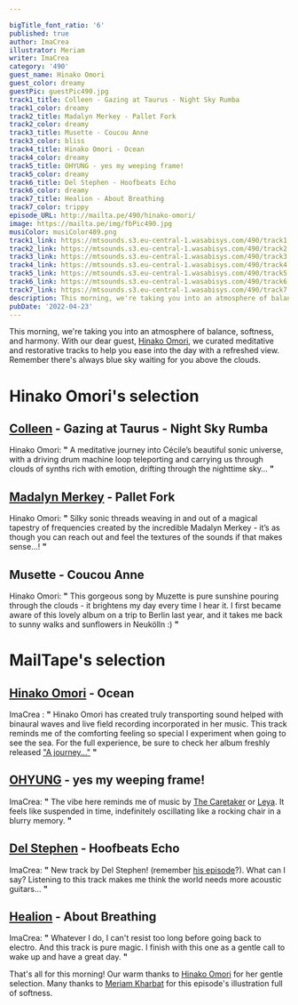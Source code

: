 ```yaml
---

bigTitle_font_ratio: '6'
published: true
author: ImaCrea
illustrator: Meriam
writer: ImaCrea
category: '490'
guest_name: Hinako Omori
guest_color: dreamy
guestPic: guestPic490.jpg
track1_title: Colleen - Gazing at Taurus - Night Sky Rumba
track1_color: dreamy
track2_title: Madalyn Merkey - Pallet Fork
track2_color: dreamy
track3_title: Musette - Coucou Anne
track3_color: bliss
track4_title: Hinako Omori - Ocean
track4_color: dreamy
track5_title: OHYUNG - yes my weeping frame!
track5_color: dreamy
track6_title: Del Stephen - Hoofbeats Echo
track6_color: dreamy
track7_title: Healion - About Breathing
track7_color: trippy
episode_URL: http://mailta.pe/490/hinako-omori/
image: https://mailta.pe/img/fbPic490.jpg
musiColor: musiColor489.png
track1_link: https://mtsounds.s3.eu-central-1.wasabisys.com/490/track1.mp3
track2_link: https://mtsounds.s3.eu-central-1.wasabisys.com/490/track2.mp3
track3_link: https://mtsounds.s3.eu-central-1.wasabisys.com/490/track3.mp3
track4_link: https://mtsounds.s3.eu-central-1.wasabisys.com/490/track4.mp3
track5_link: https://mtsounds.s3.eu-central-1.wasabisys.com/490/track5.mp3
track6_link: https://mtsounds.s3.eu-central-1.wasabisys.com/490/track6.mp3
track7_link: https://mtsounds.s3.eu-central-1.wasabisys.com/490/track7.mp3
description: This morning, we're taking you into an atmosphere of balance, softness and harmony. With our dear guest, Hinako Omori, we curated meditative and restorative tracks to help you ease into the day with a refreshed view. Remember there's always blue sky awaiting for you above the clouds.
pubDate: '2022-04-23'
---
```

This morning, we're taking you into an atmosphere of balance, softness, and harmony. With our dear guest, [Hinako Omori](https://hinakoomori.bandcamp.com/album/a-journey), we curated meditative and restorative tracks to help you ease into the day with a refreshed view. Remember there's always blue sky waiting for you above the clouds.


# Hinako Omori's selection

## [Colleen](https://colleencolleen.bandcamp.com/album/the-tunnel-and-the-clearing) - Gazing at Taurus - Night Sky Rumba
Hinako Omori: **"** A meditative journey into Cécile’s beautiful sonic universe, with a driving drum machine loop teleporting and carrying us through clouds of synths rich with emotion, drifting through the nighttime sky… **"** 

## [Madalyn Merkey](https://madalynmerkey.bandcamp.com/album/puzzle-music) - Pallet Fork
Hinako Omori: **"** Silky sonic threads weaving in and out of a magical tapestry of frequencies created by the incredible Madalyn Merkey - it’s as though you can reach out and feel the textures of the sounds if that makes sense…! **"** 

## Musette - Coucou Anne
Hinako Omori: **"** This gorgeous song by Muzette is pure sunshine pouring through the clouds - it brightens my day every time I hear it. I first became aware of this lovely album on a trip to Berlin last year, and it takes me back to sunny walks and sunflowers in Neukölln :) **"** 

# MailTape's selection

## [Hinako Omori](https://hinakoomori.bandcamp.com/album/a-journey) - Ocean
ImaCrea : **"** Hinako Omori has created truly transporting sound helped with binaural waves and live field recording incorporated in her music. This track reminds me of the comforting feeling so special I experiment when going to see the sea. For the full experience, be sure to check her album freshly released ["A journey..."](https://hinakoomori.bandcamp.com/album/a-journey) **"** 

## [OHYUNG](https://ohyung.bandcamp.com/album/imagine-naked-2) - yes my weeping frame!
ImaCrea: **"** The vibe here reminds me of music by [The Caretaker](https://thecaretaker.bandcamp.com/) or [Leya](https://leya.bandcamp.com). It feels like suspended in time, indefinitely oscillating like a rocking chair in a blurry memory. **"** 

## [Del Stephen](https://delstephen.bandcamp.com/album/girolando) - Hoofbeats Echo
ImaCrea: **"** New track by Del Stephen! (remember [his episode](/479/Del-Stephen)?). What can I say? Listening to this track makes me think the world needs more acoustic guitars... **"** 

## [Healion](https://naffrecordings.bandcamp.com/album/in-light-it-undoes-nothing) - About Breathing
ImaCrea: **"** Whatever I do, I can't resist too long before going back to electro. And this track is pure magic. I finish with this one as a gentle call to wake up and have a great day. **"** 

That's all for this morning! Our warm thanks to [Hinako Omori](https://hinakoomori.bandcamp.com/album/a-journey) for her gentle selection. Many thanks to [Meriam Kharbat](https://www.meriamkharbat.com/) for this episode's illustration full of softness.
